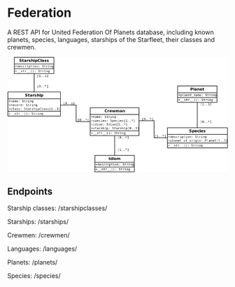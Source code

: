 # Federation

A REST API for United Federation Of Planets database, including known planets, species, languages, starships of the Starfleet, their classes and crewmen.

![Starfleet Model](https://github.com/rodrigowmendes/federation/blob/master/starfleet/static/images/starfleet_uml.png)

## Endpoints

Starship classes: /starshipclasses/

Starships: /starships/

Crewmen: /crewmen/

Languages: /languages/

Planets: /planets/

Species: /species/


